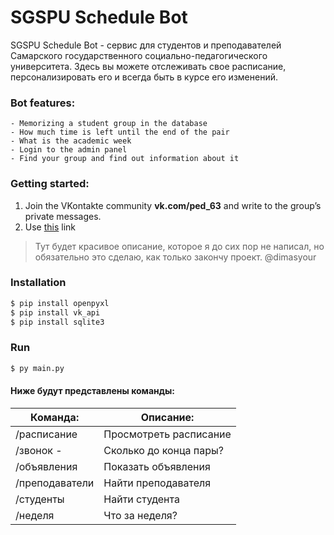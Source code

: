 # SGSPU Schedule Bot

SGSPU Schedule Bot - сервис для студентов и преподавателей Самарского государственного социально-педагогического университета. Здесь вы можете отслеживать свое расписание, персонализировать его и всегда быть в курсе его изменений.
### Bot features:
    - Memorizing a student group in the database
    - How much time is left until the end of the pair
    - What is the academic week
    - Login to the admin panel
    - Find your group and find out information about it

### Getting started:
1. Join the VKontakte community **vk.com/ped_63** and write to the group’s private messages.
2. Use [this](https://vk.com/ped_63) link

> Тут будет красивое описание, которое
> я до сих пор не написал, но обязательно
> это сделаю, как только закончу проект.
> @dimasyour

### Installation
```sh
$ pip install openpyxl
$ pip install vk_api
$ pip install sqlite3
```
### Run
```sh
$ py main.py
```
#### Ниже будут представлены команды:

| Команда: | Описание: |
| ------ | ------ |
| /расписание  | Просмотреть расписание |
| /звонок - | Сколько до конца пары? |
| /объявления | Показать объявления |
| /преподаватели  | Найти преподавателя |
| /студенты| Найти студента |
| /неделя  | Что за неделя? |
